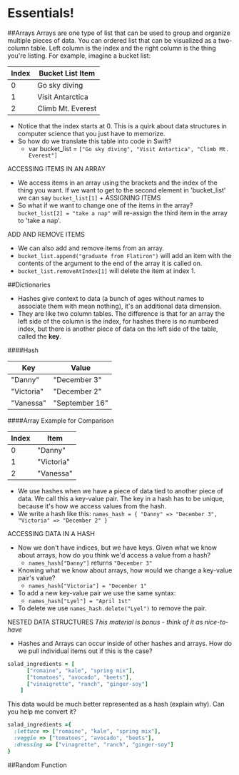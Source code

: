 # Essentials!

##Arrays
Arrays are one type of list that can be used to group and organize multiple pieces of data.  You can ordered list that can be visualized as a two-column table. Left column is the index and the right column is the thing you're listing.  For example, imagine a bucket list:

| Index | Bucket List Item |
| --- | --- |
| 0 | Go sky diving | 
| 1 | Visit Antarctica |
| 2 | Climb Mt. Everest |

+ Notice that the index starts at 0. This is a quirk about data structures in computer science that you just have to memorize.
+ So how do we translate this table into code in Swift?
  + var bucket_list = `["Go sky diving", "Visit Antartica", "Climb Mt. Everest"]`

ACCESSING ITEMS IN AN ARRAY
+ We access items in an array using the brackets and the index of the thing you want.
If we want to get to the second element in 'bucket_list' we can say
`bucket_list[1]`
  + 
ASSIGNING ITEMS
+ So what if we want to change one of the items in the array?
`bucket_list[2] = "take a nap"` will re-assign the third item in the array to 'take a nap'.

ADD AND REMOVE ITEMS
+ We can also add and remove items from an array.
+ `bucket_list.append("graduate from Flatiron")` will add an item with the contents of the argument to the end of the array it is called on. 
+ `bucket_list.removeAtIndex[1]` will delete the item at index 1.

##Dictionaries
+ Hashes give context to data (a bunch of ages without names to associate them with mean nothing), it's an additional data dimension. 
+ They are like two column tables. The difference is that for an array the left side of the column is the index, for hashes there is no numbered index, but there is another piece of data on the left side of the table, called the **key**.

####Hash

| Key | Value |
| --- | --- |
| "Danny" | "December 3" | 
| "Victoria" | "December 2" |
| "Vanessa" | "September 16" |

####Array Example for Comparison
 
| Index | Item |
| --- | --- |
| 0 | "Danny" |
| 1 | "Victoria" |
| 2 | "Vanessa" |

+ We use hashes when we have a piece of data tied to another piece of data. We call this a key-value pair. The key in a hash has to be unique, because it's how we access values from the hash. 
+ We write a hash like this: `names_hash = { "Danny" => "December 3", "Victoria" => "December 2" }`

ACCESSING DATA IN A HASH
+ Now we don't have indices, but we have keys. Given what we know about arrays, how do you think we'd access a value from a hash?
  + `names_hash["Danny"]` returns `"December 3"`
+ Knowing what we know about arrays, how would we change a key-value pair's value?
  + `names_hash["Victoria"] = "December 1"`
+ To add a new key-value pair we use the same syntax:
  + `names_hash["Lyel"] = "April 1st"`
+ To delete we use `names_hash.delete("Lyel")` to remove the pair.


NESTED DATA STRUCTURES *This material is bonus - think of it as nice-to-have*
+ Hashes and Arrays can occur inside of other hashes and arrays. How do we pull individual items out if this is the case?
```ruby
salad_ingredients = [
      ["romaine", "kale", "spring mix"],
      ["tomatoes", "avocado", "beets"],
      ["vinaigrette", "ranch", "ginger-soy"]
    ]
```
This data would be much better represented as a hash (explain why). Can you help me convert it?
```ruby
salad_ingredients ={ 
  :lettuce => ["romaine", "kale", "spring mix"],
  :veggie => ["tomatoes", "avocado", "beets"],
  :dressing => ["vinagrette", "ranch", "ginger-soy"] 
}
```

##Random Function

